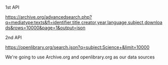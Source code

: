 1st API

https://archive.org/advancedsearch.php?q=mediatype:texts&fl=identifier,title,creator,year,language,subject,downloads&rows=10000&page=1&output=json

2nd API

https://openlibrary.org/search.json?q=subject:Science+&limit=10000 

We're going to use Archive.org and openlibrary.org as our data sources
